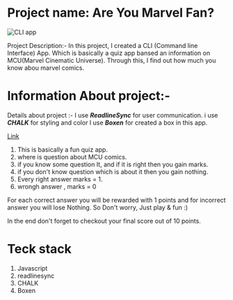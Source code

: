 # Project name: Are You Marvel Fan?

![CLI app](cli.png)

Project Description:- In this project, I created a CLI (Command line Interface) App. Which is basically a quiz app bansed an information on MCU(Marvel Cinematic Universe). Through this, I find out how much you know abou marvel comics. 

# Information About project:- 

Details about project :- I use _**ReadlineSync**_ for user communication.
i use _**CHALK**_ for styling and color
I use _**Boxen**_ for created a box in this app.

[Link](https://replit.com/@mdmoinuddin3/Mark-1#index.jsembed=1&output=1)

1. This is basically a fun quiz app.
2. where is question about MCU comics.
3. if you know some question It, and if it is right then you gain marks.
4. if you don't know question which is about it then you gain nothing.
5. Every right answer marks = 1.
6. wrongh answer , marks = 0

For each correct answer you will be rewarded with 1 points and for incorrect answer you will lose Nothing.
So Don't worry, Just play & fun :)

In the end don't forget to checkout your final score out of 10 points.


# Teck stack

1. Javascript
2. readlinesync
3. CHALK 
4. Boxen